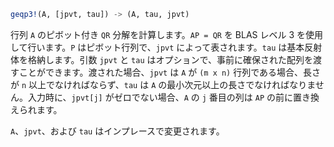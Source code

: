 ```julia
geqp3!(A, [jpvt, tau]) -> (A, tau, jpvt)
```

行列 `A` のピボット付き `QR` 分解を計算します。`AP = QR` を BLAS レベル 3 を使用して行います。`P` はピボット行列で、`jpvt` によって表されます。`tau` は基本反射体を格納します。引数 `jpvt` と `tau` はオプションで、事前に確保された配列を渡すことができます。渡された場合、`jpvt` は `A` が `(m x n)` 行列である場合、長さが `n` 以上でなければならず、`tau` は `A` の最小次元以上の長さでなければなりません。入力時に、`jpvt[j]` がゼロでない場合、`A` の `j` 番目の列は `AP` の前に置き換えられます。

`A`、`jpvt`、および `tau` はインプレースで変更されます。
